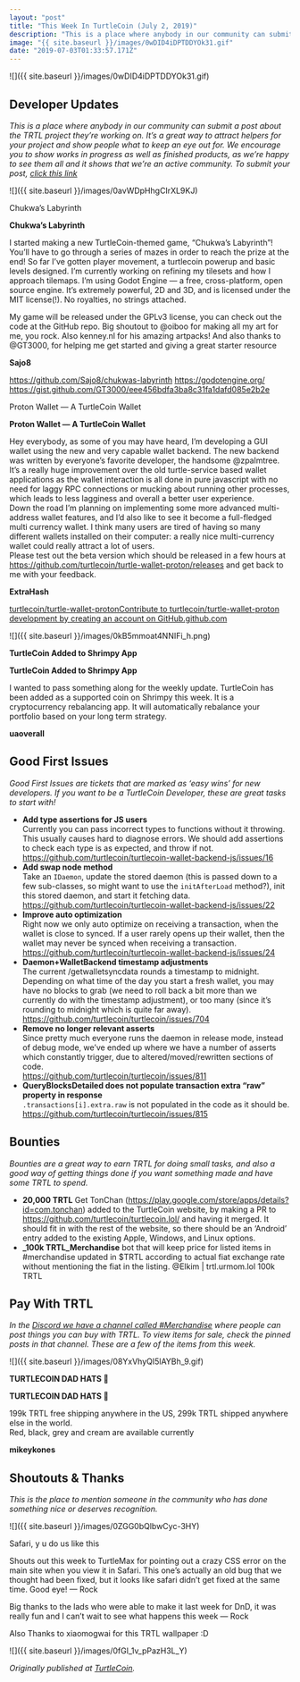 ```yaml
---
layout: "post"
title: "This Week In TurtleCoin (July 2, 2019)"
description: "This is a place where anybody in our community can submit a post about the TRTL project they’re working on. It’s a great way to attract helpers for your project and show people what to keep an eye…"
image: "{{ site.baseurl }}/images/0wDID4iDPTDDYOk31.gif"
date: "2019-07-03T01:33:57.171Z"
---
```


![]({{ site.baseurl }}/images/0wDID4iDPTDDYOk31.gif)

## Developer Updates

_This is a place where anybody in our community can submit a post about the TRTL project they’re working on. It’s a great way to attract helpers for your project and show people what to keep an eye out for. We encourage you to show works in progress as well as finished products, as we’re happy to see them all and it shows that we’re an active community. To submit your post,_ [_click this link_](https://docs.google.com/forms/d/e/1FAIpQLSdTs4nDSKai2fPpCnuT0WXzutCuJQk7nFlFqYCgmBlz4DEM7Q/viewform)

![]({{ site.baseurl }}/images/0avWDpHhgCIrXL9KJ)

Chukwa’s Labyrinth

**Chukwa’s Labyrinth**

I started making a new TurtleCoin-themed game, “Chukwa’s Labyrinth”! You’ll have to go through a series of mazes in order to reach the prize at the end! So far I’ve gotten player movement, a turtlecoin powerup and basic levels designed. I’m currently working on refining my tilesets and how I approach tilemaps. I’m using Godot Engine — a free, cross-platform, open source engine. It’s extremely powerful, 2D and 3D, and is licensed under the MIT license(!). No royalties, no strings attached.

My game will be released under the GPLv3 license, you can check out the code at the GitHub repo. Big shoutout to @oiboo for making all my art for me, you rock. Also kenney.nl for his amazing artpacks! And also thanks to @GT3000, for helping me get started and giving a great starter resource

**Sajo8**

<https://github.com/Sajo8/chukwas-labyrinth> <https://godotengine.org/> <https://gist.github.com/GT3000/eee456bdfa3ba8c31fa1dafd085e2b2e>

Proton Wallet — A TurtleCoin Wallet

**Proton Wallet — A TurtleCoin Wallet**

Hey everybody, as some of you may have heard, I’m developing a GUI wallet using the new and very capable wallet backend. The new backend was written by everyone’s favorite developer, the handsome @zpalmtree. It’s a really huge improvement over the old turtle-service based wallet applications as the wallet interaction is all done in pure javascript with no need for laggy RPC connections or mucking about running other processes, which leads to less lagginess and overall a better user experience.  
Down the road I’m planning on implementing some more advanced multi-address wallet features, and I’d also like to see it become a full-fledged multi currency wallet. I think many users are tired of having so many different wallets installed on their computer: a really nice multi-currency wallet could really attract a lot of users.  
Please test out the beta version which should be released in a few hours at <https://github.com/turtlecoin/turtle-wallet-proton/releases> and get back to me with your feedback.

**ExtraHash**

[turtlecoin/turtle-wallet-protonContribute to turtlecoin/turtle-wallet-proton development by creating an account on GitHub.github.com](https://github.com/turtlecoin/turtle-wallet-proton/releases)

![]({{ site.baseurl }}/images/0kB5mmoat4NNIFi_h.png)

**TurtleCoin Added to Shrimpy App**

**TurtleCoin Added to Shrimpy App**

I wanted to pass something along for the weekly update. TurtleCoin has been added as a supported coin on Shrimpy this week. It is a cryptocurrency rebalancing app. It will automatically rebalance your portfolio based on your long term strategy.

**uaoverall**

## Good First Issues

_Good First Issues are tickets that are marked as ‘easy wins’ for new developers. If you want to be a TurtleCoin Developer, these are great tasks to start with!_

- **Add type assertions for JS users**  
  Currently you can pass incorrect types to functions without it throwing. This usually causes hard to diagnose errors. We should add assertions to check each type is as expected, and throw if not.  
  <https://github.com/turtlecoin/turtlecoin-wallet-backend-js/issues/16>
- **Add swap node method**  
  Take an `IDaemon`, update the stored daemon (this is passed down to a few sub-classes, so might want to use the `initAfterLoad` method?), init this stored daemon, and start it fetching data.  
  <https://github.com/turtlecoin/turtlecoin-wallet-backend-js/issues/22>
- **Improve auto optimization**  
  Right now we only auto optimize on receiving a transaction, when the wallet is close to synced. If a user rarely opens up their wallet, then the wallet may never be synced when receiving a transaction.  
  <https://github.com/turtlecoin/turtlecoin-wallet-backend-js/issues/24>
- **Daemon+WalletBackend timestamp adjustments**  
  The current /getwalletsyncdata rounds a timestamp to midnight. Depending on what time of the day you start a fresh wallet, you may have no blocks to grab (we need to roll back a bit more than we currently do with the timestamp adjustment), or too many (since it’s rounding to midnight which is quite far away).  
  <https://github.com/turtlecoin/turtlecoin/issues/704>
- **Remove no longer relevant asserts**  
  Since pretty much everyone runs the daemon in release mode, instead of debug mode, we’ve ended up where we have a number of asserts which constantly trigger, due to altered/moved/rewritten sections of code.  
  <https://github.com/turtlecoin/turtlecoin/issues/811>
- **QueryBlocksDetailed does not populate transaction extra “raw” property in response**  
  `.transactions[i].extra.raw` is not populated in the code as it should be.  
  <https://github.com/turtlecoin/turtlecoin/issues/815>

## Bounties

_Bounties are a great way to earn TRTL for doing small tasks, and also a good way of getting things done if you want something made and have some TRTL to spend._

- **20,000 TRTL** Get TonChan (<https://play.google.com/store/apps/details?id=com.tonchan>) added to the TurtleCoin website, by making a PR to <https://github.com/turtlecoin/turtlecoin.lol/> and having it merged. It should fit in with the rest of the website, so there should be an ‘Android’ entry added to the existing Apple, Windows, and Linux options.
- **\_100k TRTL_Merchandise** bot that will keep price for listed items in #merchandise updated in $TRTL according to actual fiat exchange rate without mentioning the fiat in the listing. @Elkim | trtl.urmom.lol 100k TRTL

## Pay With TRTL

_In the_ [_Discord we have a channel called #Merchandise_](https://discord.gg/jc5Traq) _where people can post things you can buy with TRTL. To view items for sale, check the pinned posts in that channel. These are a few of the items from this week._

![]({{ site.baseurl }}/images/08YxVhyQI5lAYBh_9.gif)

**TURTLECOIN DAD HATS 🧢**

**TURTLECOIN DAD HATS 🧢**

199k TRTL free shipping anywhere in the US, 299k TRTL shipped anywhere else in the world.  
Red, black, grey and cream are available currently

**mikeykones**

## Shoutouts & Thanks

_This is the place to mention someone in the community who has done something nice or deserves recognition._

![]({{ site.baseurl }}/images/0ZGG0bQlbwCyc-3HY)

Safari, y u do us like this

Shouts out this week to TurtleMax for pointing out a crazy CSS error on the main site when you view it in Safari. This one’s actually an old bug that we thought had been fixed, but it looks like safari didn’t get fixed at the same time. Good eye! — Rock

Big thanks to the lads who were able to make it last week for DnD, it was really fun and I can’t wait to see what happens this week — Rock

Also Thanks to xiaomogwai for this TRTL wallpaper :D

![]({{ site.baseurl }}/images/0fGl_1v_pPazH3L_Y)

_Originally published at_ [_TurtleCoin_](http://blog.turtlecoin.lol/archives/this-week-in-turtlecoin-july-2-2019/)_._
